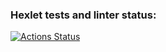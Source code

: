 ### Hexlet tests and linter status:
[![Actions Status](https://github.com/nbagr/layout-designer-project-58/workflows/hexlet-check/badge.svg)](https://github.com/nbagr/layout-designer-project-58/actions)